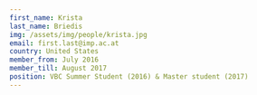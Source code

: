 ```yaml
---
first_name: Krista
last_name: Briedis
img: /assets/img/people/krista.jpg
email: first.last@imp.ac.at
country: United States
member_from: July 2016
member_till: August 2017
position: VBC Summer Student (2016) & Master student (2017)
---
```

